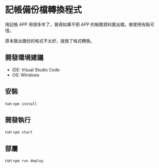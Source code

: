 # 記帳備份檔轉換程式

用記帳 APP 用很多年了，覺得如果不把 APP 的帳務資料匯出檔，做使用有點可惜。

原本匯出備份的格式不太好，就做了格式轉換。

## 開發環境建議

- IDE: Visual Studio Code
- OS: Windows

## 安裝

run `npm install`

## 開發執行

run `npm start`


## 部屬

run `npm run deploy`
